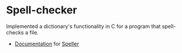# Spell-checker

Implemented a dictionary's functionality in C for a program that spell-checks a file.


* [Documentation](https://docs.cs50.net/2019/x/psets/4/speller/hashtable/speller.html) for [Speller](https://github.com/emilyd17/spell-checker/tree/master/speller)
